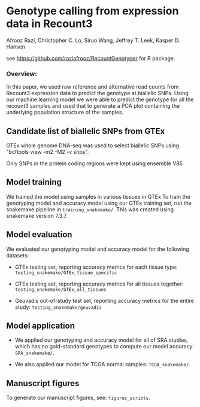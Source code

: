 # Genotype calling from expression data in Recount3

Afrooz Razi, Christopher C. Lo, Siruo Wang, Jeffrey T. Leek, Kasper D. Hansen

see https://github.com/raziafrooz/RecountGenotyper for R package.

### Overview:
In this paper, we used raw reference and alternative read counts from Recount3 expression data to predict the genotype at biallelic SNPs. Using our machine learning model we were able to predict the genotype for all the recount3 samples and used that to generate a PCA plot containing the underlying population structure of the samples. 

## Candidate list of biallelic SNPs from GTEx

GTEx whole genome DNA-seq was used to select biallelic SNPs using "bcftools view -m2 -M2 -v snps".

Only SNPs in the protein coding regions were kept using ensemble V85
  
## Model training 

We trained the model using samples in various tissues in GTEx
To train the genotyping model and accuracy model using our GTEx training set, run the snakemake pipeline in `training_snakemake/`. This was created using snakemake version 7.3.7.

## Model evaluation

We evaluated our genotyping model and accuracy model for the following datasets:

- GTEx testing set, reporting accuracy metrics for each tissue type: `testing_snakemake/GTEx_tissue_specific`

- GTEx testing set, reporting accuracy metrics for all tissues together: `testing_snakemake/GTEx_all_tissues`

- Geuvadis out-of-study test set, reporting accuracy metrics for the entire study: `testing_snakemake/geuvadis`

## Model application

- We applied our genotyping and accuracy model for all of SRA studies, which has no gold-standard genotypes to compute our model accuracy: `SRA_snakemake/`.

- We also applied our model for TCGA normal samples: `TCGA_snakemake/`.

## Manuscript figures

To generate our manuscript figures, see: `figures_scripts`. 

